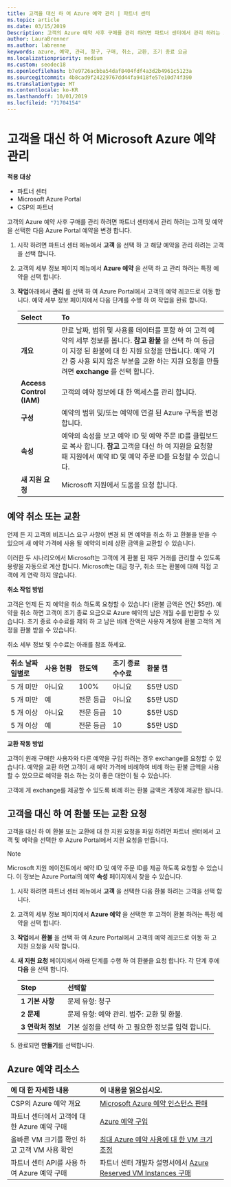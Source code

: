 ```yaml
---
title: 고객을 대신 하 여 Azure 예약 관리 | 파트너 센터
ms.topic: article
ms.date: 03/15/2019
Description: 고객의 Azure 예약 사후 구매를 관리 하려면 파트너 센터에서 관리 하려는 고객 및 예약을 선택한 다음 Azure Portal 예약을 변경 합니다.
author: LauraBrenner
ms.author: labrenne
keywords: azure, 예약, 관리, 청구, 구매, 취소, 교환, 조기 종료 요금
ms.localizationpriority: medium
ms.custom: seodec18
ms.openlocfilehash: b7e9726acbba54daf8404fdf4a3d2b4961c5123a
ms.sourcegitcommit: 4b8cad9f24229767dd44fa9418fe57e10d74f390
ms.translationtype: MT
ms.contentlocale: ko-KR
ms.lasthandoff: 10/01/2019
ms.locfileid: "71704154"
---
```

# <a name="manage-microsoft-azure-reservations-on-behalf-of-your-customers"></a>고객을 대신 하 여 Microsoft Azure 예약 관리       

**적용 대상**

-  파트너 센터
-  Microsoft Azure Portal 
-  CSP의 파트너

고객의 Azure 예약 사후 구매를 관리 하려면 파트너 센터에서 관리 하려는 고객 및 예약을 선택한 다음 Azure Portal 예약을 변경 합니다. 

1. 시작 하려면 파트너 센터 메뉴에서 **고객** 을 선택 하 고 해당 예약을 관리 하려는 고객을 선택 합니다. 

2. 고객의 세부 정보 페이지 메뉴에서 **Azure 예약** 을 선택 하 고 관리 하려는 특정 예약을 선택 합니다.  

3. **작업**아래에서 **관리** 를 선택 하 여 Azure Portal에서 고객의 예약 레코드로 이동 합니다. 예약 세부 정보 페이지에서 다음 단계를 수행 하 여 작업을 완료 합니다.  

    | **Select**   | **To**    |
    |:-----------------------------|:-----------------|
    | **개요**   | 만료 날짜, 범위 및 사용률 데이터를 포함 하 여 고객 예약의 세부 정보를 봅니다. **참고** **환불** 을 선택 하 여 등급이 지정 된 환불에 대 한 지원 요청을 만듭니다. 예약 기간 중 사용 되지 않은 부분을 교환 하는 지원 요청을 만들려면 **exchange** 를 선택 합니다.  
    | **Access Control (IAM)**   | 고객의 예약 정보에 대 한 액세스를 관리 합니다.|
    | **구성**   | 예약의 범위 및/또는 예약에 연결 된 Azure 구독을 변경 합니다.    |
    | **속성**   | 예약의 속성을 보고 예약 ID 및 예약 주문 ID를 클립보드로 복사 합니다. **참고** 고객을 대신 하 여 지원을 요청할 때 지원에서 예약 ID 및 예약 주문 ID를 요청할 수 있습니다.    |
    | **새 지원 요청**    | Microsoft 지원에서 도움을 요청 합니다.   |
 
## <a name="cancel-or-exchange-a-reservation"></a>예약 취소 또는 교환 

언제 든 지 고객의 비즈니스 요구 사항이 변경 되 면 예약을 취소 하 고 환불을 받을 수 있으며 새 예약 가격에 사용 될 예약의 비례 상환 금액을 교환할 수 있습니다.

이러한 두 시나리오에서 Microsoft는 고객에 게 환불 된 재무 거래를 관리할 수 있도록 용량을 자동으로 계산 합니다. Microsoft는 대금 청구, 취소 또는 환불에 대해 직접 고객에 게 연락 하지 않습니다.   
 

**취소 작업 방법**

고객은 언제 든 지 예약을 취소 하도록 요청할 수 있습니다 (환불 금액은 연간 $5만). 예약을 취소 하면 고객이 조기 종료 요금으로 Azure 예약의 남은 개월 수를 반환할 수 있습니다. 초기 종료 수수료를 제외 하 고 남은 비례 잔액은 사용자 계정에 환불 고객의 계정을 환불 받을 수 있습니다. 

취소 세부 정보 및 수수료는 아래를 참조 하세요.


|**취소 날짜**<br> 일별로   |**사용 현황**    |**한도액**  |**조기 종료**<br> 수수료    |**환불 캡** | 
|:----------------------------------|:------------|:-----------|:--------------------------------|:--------------|
|5 개 미만                         | 아니요          | 100%       | 아니요                              | $5만 USD   |
|5 개 미만                         | 예         | 전문 등급  | 아니요                              | $5만 USD   |
|5 개 이상                        | 아니요          | 전문 등급  | 10                             | $5만 USD   |
|5 개 이상                        | 예         | 전문 등급  | 10                             | $5만 USD   |


**교환 작동 방법** 

고객이 원래 구매한 사용자와 다른 예약을 구입 하려는 경우 exchange를 요청할 수 있습니다. 예약을 교환 하면 고객이 새 예약 가격에 비례하여 비례 하는 환불 금액을 사용할 수 있으므로 예약을 취소 하는 것이 좋은 대안이 될 수 있습니다. 

고객에 게 exchange를 제공할 수 있도록 비례 하는 환불 금액은 계정에 제공한 됩니다.


## <a name="request-a-refund-or-exchange-on-behalf-of-a-customer"></a>고객을 대신 하 여 환불 또는 교환 요청 

고객을 대신 하 여 환불 또는 교환에 대 한 지원 요청을 파일 하려면 파트너 센터에서 고객 및 예약을 선택한 후 Azure Portal에서 지원 요청을 만듭니다. 

>[!NOTE]
>Microsoft 지원 에이전트에서 예약 ID 및 예약 주문 ID를 제공 하도록 요청할 수 있습니다. 이 정보는 Azure Portal의 예약 **속성** 페이지에서 찾을 수 있습니다. 

1. 시작 하려면 파트너 센터 메뉴에서 **고객** 을 선택한 다음 환불 하려는 고객을 선택 합니다. 

2. 고객의 세부 정보 페이지에서 **Azure 예약** 을 선택한 후 고객이 환불 하려는 특정 예약을 선택 합니다.  

3. **작업**에서 **환불** 을 선택 하 여 Azure Portal에서 고객의 예약 레코드로 이동 하 고 지원 요청을 시작 합니다.  

4. **새 지원 요청** 페이지에서 아래 단계를 수행 하 여 환불을 요청 합니다. 각 단계 후에 **다음** 을 선택 합니다. 

    |**Step**                    |**선택할**    |
    |:---------------------------|:-----------------|
    |**1 기본 사항**                |문제 유형: 청구  |
    |**2 문제**               |문제 유형: 예약 관리. 범주: 교환 및 환불. |
    |**3 연락처 정보**   |기본 설정을 선택 하 고 필요한 정보를 입력 합니다. 

5.  완료되면 **만들기**를 선택합니다.

## <a name="azure-reservations-resources"></a>Azure 예약 리소스
|**에 대 한 자세한 내용**   |**이 내용을 읽으십시오.**    |
|:-----------------------------|:-----------------|
|CSP의 Azure 예약 개요  | [Microsoft Azure 예약 인스턴스 판매](azure-reservations.md) |
|파트너 센터에서 고객에 대 한 Azure 예약 구매   |[Azure 예약 구입](azure-reservations-buying.md) |
|올바른 VM 크기를 확인 하 고 고객 VM 사용 확인   |[최대 Azure 예약 사용에 대 한 VM 크기 조정](azure-usage.md)   |
|파트너 센터 API를 사용 하 여 Azure 예약 구매 | 파트너 센터 개발자 설명서에서 [Azure Reserved VM Instances 구매](https://docs.microsoft.com/partner-center/develop/purchase-azure-reservations)

